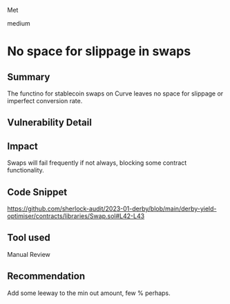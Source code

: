 Met

medium

# No space for slippage in swaps

## Summary
The functino for stablecoin swaps on Curve leaves no space for slippage or imperfect conversion rate.
## Vulnerability Detail

## Impact
Swaps will fail frequently if not always, blocking some contract functionality.
## Code Snippet
https://github.com/sherlock-audit/2023-01-derby/blob/main/derby-yield-optimiser/contracts/libraries/Swap.sol#L42-L43
## Tool used

Manual Review

## Recommendation
Add some leeway to the min out amount, few % perhaps.